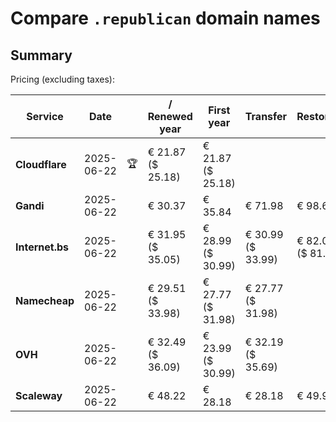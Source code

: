 # Compare `.republican` domain names

## Summary

Pricing (excluding taxes):

| Service | Date |  | / Renewed year | First year | Transfer | Restoration |
|--|--|--|--|--|--|--|
| **Cloudflare** | 2025-06-22 | 🏆 | € 21.87<br>($ 25.18) | € 21.87<br>($ 25.18) |  |  |
| **Gandi** | 2025-06-22 |  | € 30.37 | € 35.84 | € 71.98 | € 98.66 |
| **Internet.bs** | 2025-06-22 |  | € 31.95<br>($ 35.05) | € 28.99<br>($ 30.99) | € 30.99<br>($ 33.99) | € 82.09<br>($ 81.05) |
| **Namecheap** | 2025-06-22 |  | € 29.51<br>($ 33.98) | € 27.77<br>($ 31.98) | € 27.77<br>($ 31.98) |  |
| **OVH** | 2025-06-22 |  | € 32.49<br>($ 36.09) | € 23.99<br>($ 30.99) | € 32.19<br>($ 35.69) |  |
| **Scaleway** | 2025-06-22 |  | € 48.22 | € 28.18 | € 28.18 | € 49.99 |
